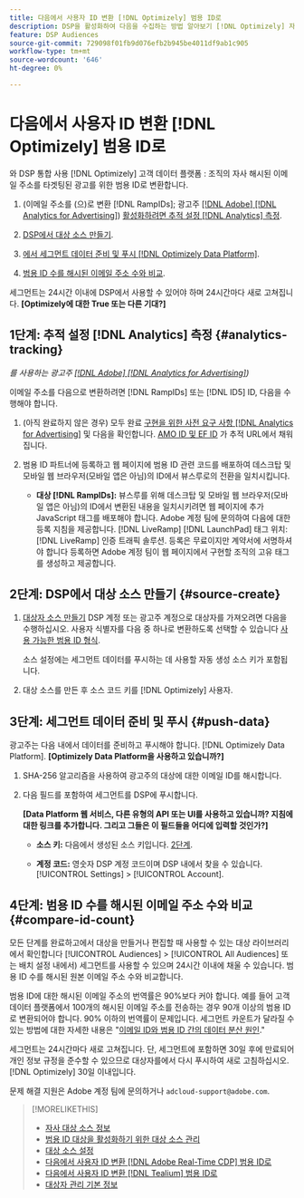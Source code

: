 ```yaml
---
title: 다음에서 사용자 ID 변환 [!DNL Optimizely] 범용 ID로
description: DSP을 활성화하여 다음을 수집하는 방법 알아보기 [!DNL Optimizely] 자사 세그먼트.
feature: DSP Audiences
source-git-commit: 729098f01fb9d076efb2b945be4011df9ab1c905
workflow-type: tm+mt
source-wordcount: '646'
ht-degree: 0%

---
```


# 다음에서 사용자 ID 변환 [!DNL Optimizely] 범용 ID로

와 DSP 통합 사용 [!DNL Optimizely] 고객 데이터 플랫폼 : 조직의 자사 해시된 이메일 주소를 타겟팅된 광고를 위한 범용 ID로 변환합니다.

1. (이메일 주소를 (으)로 변환 [!DNL RampIDs]<!-- or [!DNL ID5] IDs -->; 광고주 [[!DNL Adobe] [!DNL Analytics for Advertising]](/help/integrations/analytics/overview.md)) [활성화하려면 추적 설정 [!DNL Analytics] 측정](#analytics-tracking).

1. [DSP에서 대상 소스 만들기](#source-create).

1. [에서 세그먼트 데이터 준비 및 푸시 [!DNL Optimizely Data Platform]](#push-data).

1. [범용 ID 수를 해시된 이메일 주소 수와 비교](#compare-id-count).

세그먼트는 24시간 이내에 DSP에서 사용할 수 있어야 하며 24시간마다 새로 고쳐집니다. **[Optimizely에 대한 True 또는 다른 기대?]**

## 1단계: 추적 설정 [!DNL Analytics] 측정 {#analytics-tracking}

*를 사용하는 광고주 [[!DNL Adobe] [!DNL Analytics for Advertising]](/help/integrations/analytics/overview.md))*

이메일 주소를 다음으로 변환하려면 [!DNL RampIDs] 또는 [!DNL ID5] ID, 다음을 수행해야 합니다.

1. (아직 완료하지 않은 경우) 모두 완료 [구현을 위한 사전 요구 사항 [!DNL Analytics for Advertising]](/help/integrations/analytics/prerequisites.md) 및 다음을 확인합니다. [AMO ID 및 EF ID](/help/integrations/analytics/ids.md) 가 추적 URL에서 채워집니다.

1. 범용 ID 파트너에 등록하고 웹 페이지에 범용 ID 관련 코드를 배포하여 데스크탑 및 모바일 웹 브라우저(모바일 앱은 아님)의 ID에서 뷰스루로의 전환을 일치시킵니다.

   * **대상 [!DNL RampIDs]:** 뷰스루를 위해 데스크탑 및 모바일 웹 브라우저(모바일 앱은 아님)의 ID에서 변환된 내용을 일치시키려면 웹 페이지에 추가 JavaScript 태그를 배포해야 합니다. Adobe 계정 팀에 문의하여 다음에 대한 등록 지침을 제공합니다. [!DNL LiveRamp] [!DNL LaunchPad] 태그 위치: [!DNL LiveRamp] 인증 트래픽 솔루션. 등록은 무료이지만 계약서에 서명하셔야 합니다 등록하면 Adobe 계정 팀이 웹 페이지에서 구현할 조직의 고유 태그를 생성하고 제공합니다.

## 2단계: DSP에서 대상 소스 만들기 {#source-create}

1. [대상자 소스 만들기](source-manage.md) DSP 계정 또는 광고주 계정으로 대상자를 가져오려면 다음을 수행하십시오. 사용자 식별자를 다음 중 하나로 변환하도록 선택할 수 있습니다 [사용 가능한 범용 ID 형식](source-about.md).

   소스 설정에는 세그먼트 데이터를 푸시하는 데 사용할 자동 생성 소스 키가 포함됩니다.

1. 대상 소스를 만든 후 소스 코드 키를 [!DNL Optimizely] 사용자.

## 3단계: 세그먼트 데이터 준비 및 푸시 {#push-data}

광고주는 다음 내에서 데이터를 준비하고 푸시해야 합니다. [!DNL Optimizely Data Platform].  **[Optimizely Data Platform을 사용하고 있습니까?]**  <!-- Data Platform? -->

1. SHA-256 알고리즘을 사용하여 광고주의 대상에 대한 이메일 ID를 해시합니다.

1. 다음 필드를 포함하여 세그먼트를 DSP에 푸시합니다.

   **[Data Platform 웹 서비스, 다른 유형의 API 또는 UI를 사용하고 있습니까? 지침에 대한 링크를 추가합니다. 그리고 그들은 이 필드들을 어디에 입력할 것인가?]**  <!-- Are they using the Data Platform web services or what? Add a link to instructions. And where will they input these fields?  -->

   * **소스 키:** 다음에서 생성된 소스 키입니다. [2단계](#source-create).

   * **계정 코드:** 영숫자 DSP 계정 코드이며 DSP 내에서 찾을 수 있습니다. [!UICONTROL Settings] > [!UICONTROL Account].

## 4단계: 범용 ID 수를 해시된 이메일 주소 수와 비교 {#compare-id-count}

모든 단계를 완료하고에서 대상을 만들거나 편집할 때 사용할 수 있는 대상 라이브러리에서 확인합니다 [!UICONTROL Audiences] > [!UICONTROL All Audiences] 또는 배치 설정 내에서) 세그먼트를 사용할 수 있으며 24시간 이내에 채울 수 있습니다. 범용 ID 수를 해시된 원본 이메일 주소 수와 비교합니다.

범용 ID에 대한 해시된 이메일 주소의 번역률은 90%보다 커야 합니다. 예를 들어 고객 데이터 플랫폼에서 100개의 해시된 이메일 주소를 전송하는 경우 90개 이상의 범용 ID로 변환되어야 합니다. 90% 이하의 번역률이 문제입니다. 세그먼트 카운트가 달라질 수 있는 방법에 대한 자세한 내용은 &quot;[이메일 ID와 범용 ID 간의 데이터 분산 원인](#universal-ids-data-variances).&quot;

세그먼트는 24시간마다 새로 고쳐집니다. 단, 세그먼트에 포함하면 30일 후에 만료되어 개인 정보 규정을 준수할 수 있으므로 대상자를에서 다시 푸시하여 새로 고침하십시오. [!DNL Optimizely] 30일 이내입니다.

문제 해결 지원은 Adobe 계정 팀에 문의하거나 `adcloud-support@adobe.com`.

>[!MORELIKETHIS]
>
>* [자사 대상 소스 정보](/help/dsp/audiences/sources/source-about.md)
>* [범용 ID 대상을 활성화하기 위한 대상 소스 관리](source-manage.md)
>* [대상 소스 설정](source-settings.md)
>* [다음에서 사용자 ID 변환 [!DNL Adobe Real-Time CDP] 범용 ID로](/help/dsp/audiences/sources/source-adobe-rtcdp.md)
>* [다음에서 사용자 ID 변환 [!DNL Tealium] 범용 ID로](/help/dsp/audiences/sources/source-tealium.md)
>* [대상자 관리 기본 정보](/help/dsp/audiences/audience-about.md)
